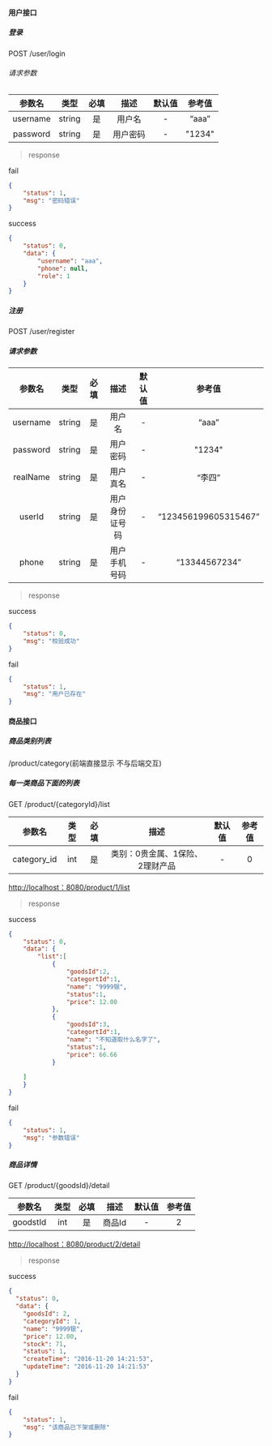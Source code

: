 #### 用户接口

#####  登录

POST   /user/login

######  请求参数

|  参数名  |  类型  | 必填 |   描述   | 默认值 | 参考值 |
| :------: | :----: | :--: | :------: | :----: | :----: |
| username | string |  是  |  用户名  |   -    | “aaa”  |
| password | string |  是  | 用户密码 |   -    | "1234" |

> response

fail

```json
{
    "status": 1,
    "msg": "密码错误"
}
```

success

```json
{
    "status": 0,
    "data": {
        "username": "aaa",
        "phone": null,
        "role": 1
    }
}
```

#####  注册

POST   /user/register

##### 请求参数

|  参数名  |  类型  | 必填 |      描述      | 默认值 |        参考值        |
| :------: | :----: | :--: | :------------: | :----: | :------------------: |
| username | string |  是  |     用户名     |   -    |        “aaa”         |
| password | string |  是  |    用户密码    |   -    |        "1234"        |
| realName | string |  是  |    用户真名    |   -    |        “李四”        |
|  userId  | string |  是  | 用户身份证号码 |   -    | “123456199605315467” |
|  phone   | string |  是  |  用户手机号码  |   -    |    “13344567234”     |

> response

success

```json
{
    "status": 0,
    "msg": "校验成功"
}
```

fail

```json
{
    "status": 1,
    "msg": "用户已存在"
}
```

####  商品接口

#####  商品类别列表  

/product/category(前端直接显示  不与后端交互)

#####  每一类商品下面的列表 

GET   /product/{categoryId}/list

|   参数名    | 类型 | 必填 |              描述               | 默认值 | 参考值 |
| :---------: | :--: | :--: | :-----------------------------: | :----: | :----: |
| category_id | int  |  是  | 类别：0贵金属、1保险、2理财产品 |   -    |   0    |

<http://localhost：8080/product/1/list>

> response

success

```json
{
    "status": 0,
    "data": {
        "list":[
            {
                "goodsId":2,
                "categortId":1,
                "name": "9999银",
                "status":1,
                "price": 12.00
            },
            {
                "goodsId":3,
                "categortId":1,
                "name": "不知道取什么名字了",
                "status":1,
                "price": 66.66
            }
        
    ]
    }
}
```

fail

```json
{
    "status": 1,
    "msg": "参数错误"
}
```

##### 商品详情

GET   /product/{goodsId}/detail

|  参数名  | 类型 | 必填 |  描述  | 默认值 | 参考值 |
| :------: | :--: | :--: | :----: | :----: | :----: |
| goodstId | int  |  是  | 商品Id |   -    |   2    |

<http://localhost：8080/product/2/detail>

> response

success

```json
{
  "status": 0,
  "data": {
    "goodsId": 2,
    "categoryId": 1,
    "name": "9999银",
    "price": 12.00,
    "stock": 71,
    "status": 1,
    "createTime": "2016-11-20 14:21:53",
    "updateTime": "2016-11-20 14:21:53"
  }
}
```

fail

```json
{
    "status": 1,
    "msg": "该商品已下架或删除"
}
```